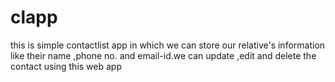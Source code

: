 # clapp
this is simple contactlist app in which we can store our relative's information like their name ,phone no. and email-id.we can update ,edit and delete the contact using this web app 
